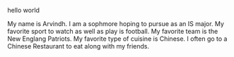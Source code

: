 hello world

My name is Arvindh. I am a sophmore hoping to pursue as an IS major.
My favorite sport to watch as well as play is football. My favorite team is the New Englang Patriots. 
My favorite type of cuisine is Chinese. I often go to a Chinese Restaurant to eat along with my friends.
